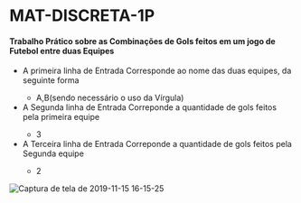 # MAT-DISCRETA-1P
<h4>Trabalho Prático sobre as Combinações de Gols feitos em um jogo de Futebol entre duas Equipes</h4>
<ul> 
<li>A primeira linha de Entrada Corresponde ao nome das duas equipes, da seguinte forma</li>
<ul>
  <li>A,B(sendo necessário o uso da Vírgula)</li>
</ul>
<li> A Segunda linha de Entrada Correponde a quantidade de gols feitos pela primeira equipe</li>
<ul>
 <li>3</li>
</ul>
<li> A Terceira linha de Entrada Correponde a quantidade de gols feitos pela Segunda equipe</li>
<ul>
 <li>2</li>
</ul>
</ul>

![Captura de tela de 2019-11-15 16-15-25](https://user-images.githubusercontent.com/45442173/68969309-699aef00-07c3-11ea-8c64-8e04f48e3f43.png)
